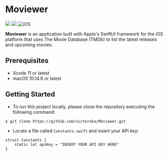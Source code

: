 # Moviewer
<p align="left">
    <img src="https://img.shields.io/badge/Swift-5.1-orange.svg" />
    <img src="https://img.shields.io/badge/Xcode-11.3-orange.svg" />
    <img src="https://img.shields.io/badge/platforms-iOS-brightgreen.svg?style=flat" alt="iOS" />
</p>

**Moviewer** is an application built with Apple's SwiftUI framework for the iOS platform that uses The Movie Database (TMDb) to list the latest releases and upcoming movies.

## Prerequisites
- Xcode 11 or latest
- macOS 10.14.6 or latest

## Getting Started
- To run this project locally, please clone the repository executing the following command:
```
$ git clone https://github.com/victoroka/Moviewer.git
```
- Locate a file called ```Constants.swift``` and insert your API key:
```
struct Constants {
    static let apiKey = "INSERT YOUR API KEY HERE"
}
```
